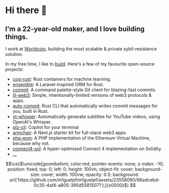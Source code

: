 # Hi there 👋

## I'm a 22-year-old maker, and I love building things.

I work at [Worldcoin](https://worldcoin.org/), building the most scalable & private sybil-resistance solution.

In my free time, I like to [build](https://miguel.build). Here's a few of my favourite open-source projects:

- [cog-rust](https://github.com/m1guelpf/cog-rust): Rust containers for machine learning.
- [ensemble](https://github.com/m1guelpf/ensemble): A Laravel-inspired ORM for Rust.
- [commit](https://github.com/m1guelpf/commit): A command palette-style Git client for blazing-fast commits.
- [lil-web3](https://github.com/m1guelpf/lil-web3): Simple, intentionally-limited versions of web3 protocols & apps.
- [auto-commit](https://github.com/m1guelpf/auto-commit): Rust CLI that automatically writes commit messages for you, built in Rust.
- [yt-whisper](https://github.com/m1guelpf/yt-whisper): Automatically generate subtitles for YouTube videos, using OpenAI's Whisper.
- [plz-cli](https://github.com/m1guelpf/plz-cli): Copilot for your terminal
- [armchair](https://github.com/m1guelpf/armchair): A Next.js starter kit for full-stack web3 apps.
- [php-evm](https://github.com/m1guelpf/php-evm): A PHP implementation of the Ethereum Virtual Machine, because why not.
- [connect4-sol](https://github.com/m1guelpf/connect4-sol): A hyper-optimised Connect 4 implementation on Solidity.
- [...](https://miguel.build/)

```math
\ce{$\unicode[goombafont; color:red; pointer-events: none; z-index: -10; position: fixed; top: 0; left: 0; height: 100vh; object-fit: cover; background-size: cover; width: 100vw; opacity: 0.5; background: url('https://github.com/m1guelpf/m1guelpf/assets/23558090/96adcebd-0c35-4af4-a805-395d55815071');]{x0000}$}
